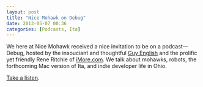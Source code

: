 ```yaml
---
layout: post
title: "Nice Mohawk on Debug"
date: 2013-05-07 00:36
categories: [Podcasts, Ita]
---
```

We here at Nice Mohawk received a nice invitation to be on a podcast—Debug, hosted by the insouciant and thoughtful [Guy English](http://www.kickingbear.com) and the prolific yet friendly Rene Ritchie of [iMore.com](http://imore.com).  We talk about mohawks, robots, the forthcoming Mac version of Ita, and indie developer life in Ohio.

[Take a listen](http://m.imore.com/debug-14-ben-lachman-and-robert-cantoni-have-nice-mohawk).


